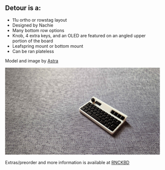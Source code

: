 ## Detour is a:
- 11u ortho or rowstag layout
- Designed by Nachie
- Many bottom row options
- Knob, 4 extra keys, and an OLED are featured on an angled upper portion of the board
- Leafspring mount or bottom mount
- Can be ran plateless

Model and image by [Astra](https://github.com/sbkeebs)

![DetourImage](https://github.com/DashDashUnderscoreDash/Keebchains/blob/main/Models/Detour%20by%20Astra/Images/Detour%20Model%20by%20Astra.jpg)

Extras/preorder and more information is available at [RNCKBD](https://rndkbd.com/products/detour-40-qaz-keyboard-kit)
